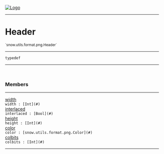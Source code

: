 
[![Logo](../../../../../images/logo.png)](../../../../../api/index.html)

---



<h1>Header</h1>
<small>`snow.utils.format.png.Header`</small>



---

`typedef`

---

&nbsp;
&nbsp;



<h3>Members</h3> <hr/><span class="member apipage">
                <a name="width"><a class="lift" href="#width">width</a></a><div class="clear"></div><code class="signature apipage">width : [Int](#)</code><br/></span>
            <span class="small_desc_flat"></span><span class="member apipage">
                <a name="interlaced"><a class="lift" href="#interlaced">interlaced</a></a><div class="clear"></div><code class="signature apipage">interlaced : [Bool](#)</code><br/></span>
            <span class="small_desc_flat"></span><span class="member apipage">
                <a name="height"><a class="lift" href="#height">height</a></a><div class="clear"></div><code class="signature apipage">height : [Int](#)</code><br/></span>
            <span class="small_desc_flat"></span><span class="member apipage">
                <a name="color"><a class="lift" href="#color">color</a></a><div class="clear"></div><code class="signature apipage">color : [snow.utils.format.png.Color](#)</code><br/></span>
            <span class="small_desc_flat"></span><span class="member apipage">
                <a name="colbits"><a class="lift" href="#colbits">colbits</a></a><div class="clear"></div><code class="signature apipage">colbits : [Int](#)</code><br/></span>
            <span class="small_desc_flat"></span>







---

&nbsp;
&nbsp;
&nbsp;
&nbsp;
